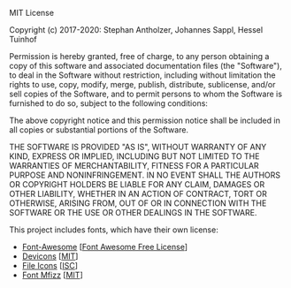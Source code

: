 MIT License

Copyright (c) 2017-2020: Stephan Antholzer, Johannes Sappl, Hessel Tuinhof

Permission is hereby granted, free of charge, to any person obtaining a copy
of this software and associated documentation files (the "Software"), to deal
in the Software without restriction, including without limitation the rights
to use, copy, modify, merge, publish, distribute, sublicense, and/or sell
copies of the Software, and to permit persons to whom the Software is
furnished to do so, subject to the following conditions:

The above copyright notice and this permission notice shall be included in all
copies or substantial portions of the Software.

THE SOFTWARE IS PROVIDED "AS IS", WITHOUT WARRANTY OF ANY KIND, EXPRESS OR
IMPLIED, INCLUDING BUT NOT LIMITED TO THE WARRANTIES OF MERCHANTABILITY,
FITNESS FOR A PARTICULAR PURPOSE AND NONINFRINGEMENT. IN NO EVENT SHALL THE
AUTHORS OR COPYRIGHT HOLDERS BE LIABLE FOR ANY CLAIM, DAMAGES OR OTHER
LIABILITY, WHETHER IN AN ACTION OF CONTRACT, TORT OR OTHERWISE, ARISING FROM,
OUT OF OR IN CONNECTION WITH THE SOFTWARE OR THE USE OR OTHER DEALINGS IN THE
SOFTWARE.


This project includes fonts, which have their own license:

- [Font-Awesome](https://fontawesome.com/)  [[Font Awesome Free License](https://fontawesome.com/license)]
- [Devicons](http://vorillaz.github.io/devicons/)  [[MIT](http://opensource.org/licenses/MIT)]
- [File Icons](https://github.com/file-icons/source)  [[ISC](https://github.com/file-icons/source/blob/master/LICENSE.md)]
- [Font Mfizz](https://github.com/fizzed/font-mfizz)  [[MIT](http://opensource.org/licenses/MIT)]
